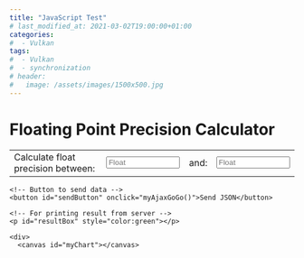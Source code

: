 ```yaml
---
title: "JavaScript Test"
# last_modified_at: 2021-03-02T19:00:00+01:00
categories:
#  - Vulkan
tags:
#  - Vulkan
#  - synchronization
# header:
#   image: /assets/images/1500x500.jpg
---
```


<h1>Floating Point Precision Calculator</h1>

<p> 
    <!-- Making a text input -->
	<table>
	<tr>
		<td><label for="fromVal">Calculate float precision between: </label></td>
		<td><input type="number" step="any" id="fromVal" placeholder="Float" style="width: 130px;"/> </td>
		<td><label for="toVal">and:</label></td>
		<td><input type="number" step="any" id="toVal" placeholder="Float"  style="width: 130px;"/> </td>
	</tr>
	</table>
          
    <!-- Button to send data -->
    <button id="sendButton" onclick="myAjaxGoGo()">Send JSON</button>
  
    <!-- For printing result from server -->
    <p id="resultBox" style="color:green"></p>   
    
    <div>
      <canvas id="myChart"></canvas>
   </div>
</p>

<script src="https://cdn.jsdelivr.net/npm/chart.js"></script>
<script>
const chartConfig = {
	type: 'line',
	options: {
		scales: {
			y: {
				reverse: true
			}
		}
     }
};
const myChart = new Chart(document.getElementById('myChart'), chartConfig);
myChart.reset();
	
function myAjaxGoGo(){ 

	let fromVal = document.getElementById("fromVal").value;
	// Validate fromVal 
	var patternForInputVal=/^-?(\d+(\.\d+)?|\.\d+)$/;
	if (!patternForInputVal.test(fromVal)) {
		alert("Invalid number in textbox: " + fromVal);
		return;
	}
	
	let toVal = document.getElementById("toVal").value;
	// Validate toVal 
	if (!patternForInputVal.test(toVal)) {
		alert("Invalid number in textbox: " + toVal);
		return;
	}

	let result = document.getElementById("resultBox");
	
	// Creating a XHR object 
	let xhr = new XMLHttpRequest(); 
	let url = "https://godbolt.org/api/compiler/g63/compile"; 

	// open a connection 
	xhr.open("POST", url, true); 

	// Set the request header i.e. which type of content you are sending 
	xhr.setRequestHeader("Content-Type", "application/json"); 

	// Create a state change callback 
	xhr.onreadystatechange = function () { 
	
		document.getElementById("sendButton").disabled=false;
	
		if (xhr.readyState === 4 && xhr.status === 200) { 

			// Analyze server result:
			var location = this.responseText.lastIndexOf("####RESULT:");
			if (-1 == location) {
				result.innerHTML = this.responseText; 
			}
			else {
				// Got something that looks like our expected result:
				const resultLines = this.responseText.substring(location + "####RESULT:".length).split("\n");
				if (resultLines.length >= 1) {
					result.innerHTML = resultLines[0];
					
					// Results for chart in lines [1] and [2]:
					if (resultLines.length >= 3) {
						const labels = resultLines[1].split(",");
						const precisions = resultLines[2].split(",").map(x => parseFloat(x));

						const chartData = {
							labels: labels,
							datasets: [{
							  label: 'Precision',
							  backgroundColor: 'rgb(0, 203, 230)',
							  borderColor: 'rgb(0, 203, 230)',
							  data: precisions,
							}]
						  };

						chartConfig.data = chartData;
						myChart.update('active');
					}
				}
			}
		} 
	}; 
			
	var cppCode = 
	"#include <iostream>                                                                        \n" +
	"#include <algorithm>                                                                       \n" +
	"#include <array>                                                                           \n" +
	"#include <cmath>                                                                           \n" +
	"#include <limits>                                                                          \n" +
	"float precision_for(float reference) {                                                     \n" +
	"    float more = std::nextafter(reference,  std::numeric_limits<float>::infinity());       \n" +
	"	float less = std::nextafter(reference, -std::numeric_limits<float>::infinity());        \n" +
	"    float precision = std::max(more - reference, reference - less);                        \n" +
	"	return precision;                                                                       \n" +
	"}                                                                                          \n" +
	"struct result {                                                                            \n" +
	"    float mValue;                                                                          \n" +
	"    float mPrecision;                                                                      \n" +
	"};                                                                                         \n" +
	"int main () {                                                                              \n" +
	"    float from = static_cast<float>({FROM});                                               \n" +
	"    float to = static_cast<float>({TO});                                                   \n" +
	"    constexpr int n = 30;                                                                  \n" +
	"    float delta = (to - from) / static_cast<float>(n);                                     \n" +
	"    std::array<result, n + 1> results;                                                     \n" +
	"    for (int i = 0; i < n; ++i) {                                                          \n" +
	"        results[i].mValue = from + static_cast<float>(i) * delta;                          \n" +
	"        results[i].mPrecision = precision_for(results[i].mValue);                          \n" +
	"    }                                                                                      \n" +
	"    results[n] = { to, precision_for(to) };                                                \n" +
	"    float worstPrecision = std::max(results.front().mPrecision, results.back().mPrecision);\n" +
	"                                                                                           \n" +
	"    std::cout << \"####RESULT:\" << std::defaultfloat << worstPrecision << std::endl;      \n" +
	"    std::cout << std::fixed;                                                               \n" +
	"    for (int i = 0; i < n; ++i) {                                                          \n" +
	"        std::cout << results[i].mValue << \",\";                                           \n" +
	"    }                                                                                      \n" +
	"    std::cout << results[n].mValue << std::endl;                                           \n" +
	"    std::cout << std::defaultfloat;                                                        \n" +
	"    for (int i = 0; i < n; ++i) {                                                          \n" +
	"        std::cout << results[i].mPrecision << \",\";                                       \n" +
	"    }                                                                                      \n" +
	"    std::cout << results[n].mPrecision << std::endl;                                       \n" +
	"    return 1;                                                                              \n" +
	"}\n";


	// Converting JSON data to string 
	var data = JSON.stringify({
		"source": cppCode.replace("{FROM}", fromVal).replace("{TO}", toVal),
		"compiler": "g82",
		"options": {
			"userArguments": "-O3",
			"executeParameters": {
				"args": ["arg1", "arg2"],
				"stdin": "hello, world!"
			},
			"compilerOptions": {
				"executorRequest": true
			},
			"filters": {
				"execute": true
			},
			"tools": [],
			"libraries": [
				{"id": "openssl", "version": "111c"}
			]
		},
		"lang": "c++",
		"allowStoreCodeDebug": true
	}); 

	// Sending data with the request 
	xhr.send(data); 

	document.getElementById("sendButton").disabled=true;
} 

</script>
